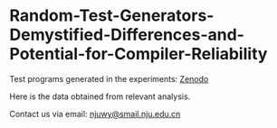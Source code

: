 # Random-Test-Generators-Demystified-Differences-and-Potential-for-Compiler-Reliability



Test programs generated in the experiments: [Zenodo](https://zenodo.org/record/14735176)

Here is the data obtained from relevant analysis.

Contact us via email: <njuwy@smail.nju.edu.cn>
